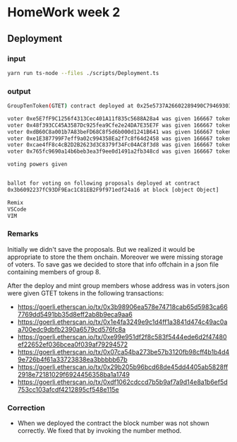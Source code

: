 # HomeWork week 2

## Deployment

### input

```bash
yarn run ts-node --files ./scripts/Deployment.ts
```

### output

```bash
GroupTenToken(GTET) contract deployed at 0x25e5737A26602289490C794693031D38973B023F

voter 0xe5E7fF9C1256f4313Cec401A11f835c5688A28a4 was given 166667 tokens
voter 0x48f393CC45A3587Dc925fea9Cfe2e24DA7E35E7F was given 166667 tokens
voter 0xdB60C8a001b7A83beFD68C8f5d6b000d1241B641 was given 166667 tokens
voter 0xe1E387799F7eff9a02c994358Ea2f7c8f64d2458 was given 166667 tokens
voter 0xcae4fF8c4cB2D2B2623d3C8379f34Fc04AC8f3d8 was given 166667 tokens
voter 0x765fc9690a14b6beb3ea3f9ee0d1491a2fb348cd was given 166667 tokens

voting powers given


ballot for voting on following proposals deployed at contract
0x3b6092237fC93DF9Eac1C81EB2F9f971edf24a16 at block [object Object]

Remix
VSCode
VIM
```                                                              

### Remarks

Initially we didn't save the proposals. But we realized it would be appropriate
to store the them onchain. Moreover we were missing storage of voters. To save
gas we decided to store that info offchain in a json file containing members of
group 8.

After the deploy and mint group members whose address was in voters.json were
given GTET tokens in the following transactions:

- https://goerli.etherscan.io/tx/0x3b98906ea578e74718cab65d5983ca667769dd5491bb35d8eff2ab8b9eca9aa6
- https://goerli.etherscan.io/tx/0x1e4fa3249e9c1d4ff1a3841d474c49ac0aa700edc9dbfb2390a6579cd576fc8a
- https://goerli.etherscan.io/tx/0xe99e951df2f8c583f5444ede6d2f47480ef22652ef036bcea0f039af79294572
- https://goerli.etherscan.io/tx/0x07ca54ba273be57b3120fb98cff4b1b4d49e726b4f61a33723838ea3bbbbb67b
- https://goerli.etherscan.io/tx/0x29b205b96bcd68de45dd4405ab5828ff2918e72181029f6924456358ba1a1749
- https://goerli.etherscan.io/tx/0xdf1062cdccd7b5b9af7a9d14e8a1b6ef5d753cc103afcdf4212895cf548e115e


### Correction

- When we deployed the contract the block number was not shown correctly. We
  fixed that by invoking the number method.

